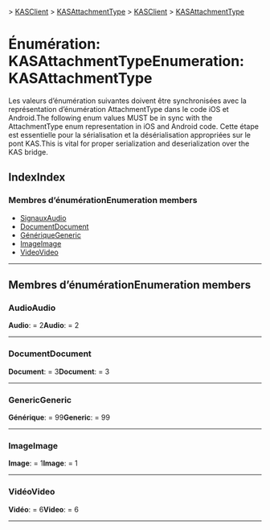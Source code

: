 <span data-ttu-id="5cc87-101">[](../README.md) > [KASClient](../modules/kasclient.md) > [KASAttachmentType](../enums/kasclient.kasattachmenttype.md)</span><span class="sxs-lookup"><span data-stu-id="5cc87-101">[](../README.md) > [KASClient](../modules/kasclient.md) > [KASAttachmentType](../enums/kasclient.kasattachmenttype.md)</span></span>

# <a name="enumeration-kasattachmenttype"></a><span data-ttu-id="5cc87-102">Énumération: KASAttachmentType</span><span class="sxs-lookup"><span data-stu-id="5cc87-102">Enumeration: KASAttachmentType</span></span>

<span data-ttu-id="5cc87-103">Les valeurs d’énumération suivantes doivent être synchronisées avec la représentation d’énumération AttachmentType dans le code iOS et Android.</span><span class="sxs-lookup"><span data-stu-id="5cc87-103">The following enum values MUST be in sync with the AttachmentType enum representation in iOS and Android code.</span></span> <span data-ttu-id="5cc87-104">Cette étape est essentielle pour la sérialisation et la désérialisation appropriées sur le pont KAS.</span><span class="sxs-lookup"><span data-stu-id="5cc87-104">This is vital for proper serialization and deserialization over the KAS bridge.</span></span>
## <a name="index"></a><span data-ttu-id="5cc87-105">Index</span><span class="sxs-lookup"><span data-stu-id="5cc87-105">Index</span></span>

### <a name="enumeration-members"></a><span data-ttu-id="5cc87-106">Membres d’énumération</span><span class="sxs-lookup"><span data-stu-id="5cc87-106">Enumeration members</span></span>

* [<span data-ttu-id="5cc87-107">Signaux</span><span class="sxs-lookup"><span data-stu-id="5cc87-107">Audio</span></span>](kasclient.kasattachmenttype.md#audio)
* [<span data-ttu-id="5cc87-108">Document</span><span class="sxs-lookup"><span data-stu-id="5cc87-108">Document</span></span>](kasclient.kasattachmenttype.md#document)
* [<span data-ttu-id="5cc87-109">Générique</span><span class="sxs-lookup"><span data-stu-id="5cc87-109">Generic</span></span>](kasclient.kasattachmenttype.md#generic)
* [<span data-ttu-id="5cc87-110">Image</span><span class="sxs-lookup"><span data-stu-id="5cc87-110">Image</span></span>](kasclient.kasattachmenttype.md#image)
* [<span data-ttu-id="5cc87-111">Video</span><span class="sxs-lookup"><span data-stu-id="5cc87-111">Video</span></span>](kasclient.kasattachmenttype.md#video)

---

## <a name="enumeration-members"></a><span data-ttu-id="5cc87-112">Membres d’énumération</span><span class="sxs-lookup"><span data-stu-id="5cc87-112">Enumeration members</span></span>

<a id="audio"></a>

###  <a name="audio"></a><span data-ttu-id="5cc87-113">Audio</span><span class="sxs-lookup"><span data-stu-id="5cc87-113">Audio</span></span>

<span data-ttu-id="5cc87-114">**Audio**: = 2</span><span class="sxs-lookup"><span data-stu-id="5cc87-114">**Audio**:  = 2</span></span>

___
<a id="document"></a>

###  <a name="document"></a><span data-ttu-id="5cc87-115">Document</span><span class="sxs-lookup"><span data-stu-id="5cc87-115">Document</span></span>

<span data-ttu-id="5cc87-116">**Document**: = 3</span><span class="sxs-lookup"><span data-stu-id="5cc87-116">**Document**:  = 3</span></span>

___
<a id="generic"></a>

###  <a name="generic"></a><span data-ttu-id="5cc87-117">Generic</span><span class="sxs-lookup"><span data-stu-id="5cc87-117">Generic</span></span>

<span data-ttu-id="5cc87-118">**Générique**: = 99</span><span class="sxs-lookup"><span data-stu-id="5cc87-118">**Generic**:  = 99</span></span>

___
<a id="image"></a>

###  <a name="image"></a><span data-ttu-id="5cc87-119">Image</span><span class="sxs-lookup"><span data-stu-id="5cc87-119">Image</span></span>

<span data-ttu-id="5cc87-120">**Image**: = 1</span><span class="sxs-lookup"><span data-stu-id="5cc87-120">**Image**:  = 1</span></span>

___
<a id="video"></a>

###  <a name="video"></a><span data-ttu-id="5cc87-121">Vidéo</span><span class="sxs-lookup"><span data-stu-id="5cc87-121">Video</span></span>

<span data-ttu-id="5cc87-122">**Vidéo**: = 6</span><span class="sxs-lookup"><span data-stu-id="5cc87-122">**Video**:  = 6</span></span>

___

